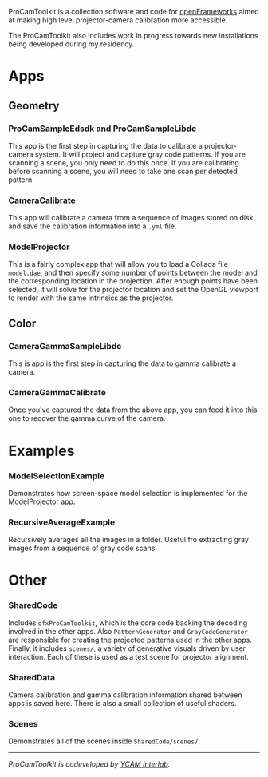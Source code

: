 ProCamToolkit is a collection software and code for [openFrameworks](http://openframeworks.cc/) aimed at making high level projector-camera calibration more accessible.

The ProCamToolkit also includes work in progress towards new installations being developed during my residency.

# Apps

## Geometry

### ProCamSampleEdsdk and ProCamSampleLibdc

This app is the first step in capturing the data to calibrate a projector-camera system. It will project and capture gray code patterns. If you are scanning a scene, you only need to do this once. If you are calibrating before scanning a scene, you will need to take one scan per detected pattern.

### CameraCalibrate

This app will calibrate a camera from a sequence of images stored on disk, and save the calibration information into a `.yml` file.

### ModelProjector

This is a fairly complex app that will allow you to load a Collada file `model.dae`, and then specify some number of points between the model and the corresponding location in the projection. After enough points have been selected, it will solve for the projector location and set the OpenGL viewport to render with the same intrinsics as the projector.

## Color

### CameraGammaSampleLibdc

This is app is the first step in capturing the data to gamma calibrate a camera.

### CameraGammaCalibrate

Once you've captured the data from the above app, you can feed it into this one to recover the gamma curve of the camera.

# Examples

### ModelSelectionExample

Demonstrates how screen-space model selection is implemented for the ModelProjector app.

### RecursiveAverageExample

Recursively averages all the images in a folder. Useful fro extracting gray images from a sequence of gray code scans.

# Other

### SharedCode

Includes `ofxProCamToolkit`, which is the core code backing the decoding involved in the other apps. Also `PatternGenerator` and `GrayCodeGenerator` are responsible for creating the projected patterns used in the other apps. Finally, it includes `scenes/`, a variety of generative visuals driven by user interaction. Each of these is used as a test scene for projector alignment.

### SharedData

Camera calibration and gamma calibration information shared between apps is saved here. There is also a small collection of useful shaders.

### Scenes

Demonstrates all of the scenes inside `SharedCode/scenes/`.

- - --

*ProCamToolkit is codeveloped by [YCAM Interlab](http://interlab.ycam.jp/en/).*